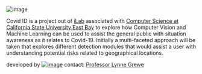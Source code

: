 
![image](https://user-images.githubusercontent.com/11790686/82516538-e50d8e00-9acf-11ea-8903-0070f5ddf348.png)

Covid ID is a project out of [iLab](http://borg.csueastbay.edu/~grewe/ilab/index.html) associated with [Computer Science at California State University East Bay](https://www.csueastbay.edu/cs/) to explore how Computer Vision and Machine Learning can be used to assist the general public with situation awareness as it relates to Covid-19.   Initially a multi-faceted approach will be taken that explores different detection modules that would assist a user with understanding potential risks related to geographical locations.


developed by [![image](https://user-images.githubusercontent.com/11790686/82628915-0db28800-9ba3-11ea-817d-a0dcfe447ad7.png)](http://borg.csueastbay.edu/~grewe/ilab/index.html)         contact: [Professor Lynne Grewe](mailto:lynne.grewe@csueastbay.edu)



